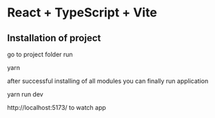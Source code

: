 # React + TypeScript + Vite


## Installation of project

go to project folder
run

yarn


after successful installing of all modules you can finally run application 

yarn run dev

http://localhost:5173/ to watch app
